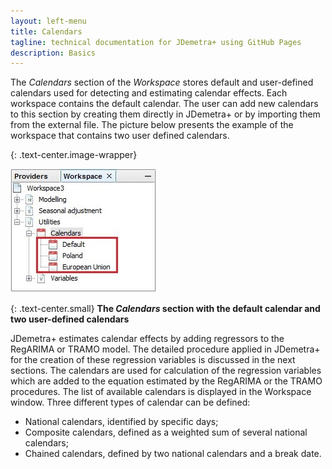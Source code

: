 ```yaml
---
layout: left-menu
title: Calendars
tagline: technical documentation for JDemetra+ using GitHub Pages
description: Basics
---
```

The *Calendars* section of the *Workspace* stores default and user-defined 
calendars used for detecting and estimating calendar effects.
Each workspace contains the default calendar. The user can add new 
calendars to this section by creating them directly in JDemetra+ or by 
importing them from the external file. The picture below presents the 
example of the workspace that contains two user defined calendars.

{: .text-center.image-wrapper}

![Text](/assets/img/reference-manual/manual/calendars-example.jpg)

{: .text-center.small}
**The *Calendars* section with the default calendar and two user-defined calendars**

JDemetra+ estimates calendar effects by adding regressors to the RegARIMA or TRAMO 
model. The detailed procedure applied in JDemetra+ for the creation of 
these regression variables is discussed in the next sections. 
The calendars are used for 
calculation of the regression variables which are added to the equation 
estimated by the RegARIMA or the TRAMO procedures. The list of available 
calendars is displayed in the Workspace window. Three different types of 
calendar can be defined: 
* National calendars, identified by specific 
days; 
* Composite calendars, defined as a weighted sum of several 
national calendars; 
* Chained calendars, defined by two national 
calendars and a break date.

